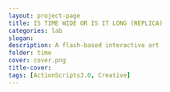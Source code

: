 ```yaml
---
layout: project-page
title: IS TIME WIDE OR IS IT LONG (REPLICA)
categories: lab
slogan: 
description: A flash-based interactive art
folder: time
cover: cover.png
title-cover: 
tags: [ActionScripts3.0, Creative]
---
```

<div class="flash-container">
    <object>
        <param name="flash" value="/assets/swf/time.swf">
        <!--[if !IE]>-->
        <embed src="/assets/swf/time.swf" quality="high" type="application/x-shockwave-flash" scale="default" width="100%" height="100%">
    </object>
</div>